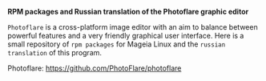 **RPM packages and Russian translation of the Photoflare graphic editor**  

`Photoflare` is a cross-platform image editor with an aim to balance between powerful features and a very friendly graphical user interface. Here is a small repository of `rpm packages` for Mageia Linux and the `russian translation` of this program.  

Photoflare: https://github.com/PhotoFlare/photoflare
